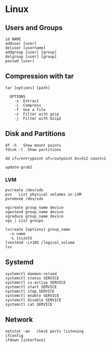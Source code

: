 # Linux

## Users and Groups
```
id NAME
adduser [user]
deluser [username]
addgroup [user] [group]
delgroup [user] [group]
passwd [user]
```

## Compression with tar
```
tar [options] [path]

  OPTIONS
    -x  Extract
    -c  Compress
    -f  Use a file
    -z  Filter with gzip
    -j  Filter with bzip2
```

## Disk and Partitions
```
df -h   Show mount points
fdisk -l  Show partitions

dd if=/entrypoint of=/outpoint bs=512 count=1

update-grub2
```

### LVM
```
pvcreate /dev/sdx
pvs   List physical volumes in LVM
pvremvoe /dev/sdx

vgcreate group_name device
vgextend group_name device
vgreduce group_name device
vgs | List groups

lvcreate [options] group_name
  -n name
  -L {size}G
lvextend -L+10G /logical_volume
lvs
```

## Systemd
```
systemctl daemon-reload
systemctl status SERVICE
systemctl is-active SERVICE
systemctl start SERVICE
systemctl stop SERVICE
systemctl enable SERVICE
systemctl disable SERVICE
systemctl cat SERVICE

```

## Network
```
netstat -an   check ports listening
ifconfig
ifdown [interface]
```
